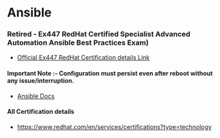 # Ansible 

### Retired - Ex447 RedHat Certified Specialist Advanced Automation Ansible Best Practices Exam) 

- [Official Ex447 RedHat Certification details Link](https://www.redhat.com/en/services/training/ex447-red-hat-certified-specialist-advanced-automation-ansible-best-practices-exam)  

<h4>Important Note :- Configuration must persist even after reboot without any issue/interruption.</h4>

- [Ansible Docs](https://docs.ansible.com/ansible_community.html)

#### All Certification details

- https://www.redhat.com/en/services/certifications?type=technology

